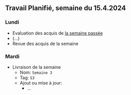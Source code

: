 ## Travail Planifié, semaine du 15.4.2024

### Lundi 

- Evaluation des acquis de [la semaine passée](2024-13.md)
- (...)
- Revue des acquis de la semaine

### Mardi 

- Livraison de la semaine
  - Nom: `Semaine 3` 
  - Tag: `S3` 
  - Ajout ou mise à jour:
    - ...
